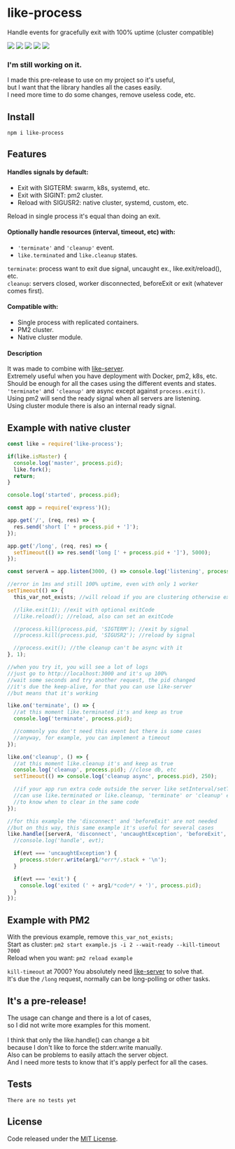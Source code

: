 # like-process

Handle events for gracefully exit with 100% uptime (cluster compatible)

![](https://img.shields.io/npm/v/like-process.svg) [![](https://img.shields.io/maintenance/yes/2019.svg?style=flat-square)](https://github.com/LuKks/like-process) ![](https://img.shields.io/github/size/lukks/like-process/index.js.svg) ![](https://img.shields.io/npm/dt/like-process.svg) ![](https://img.shields.io/github/license/LuKks/like-process.svg)

### I'm still working on it.

I made this pre-release to use on my project so it's useful,\
but I want that the library handles all the cases easily.\
I need more time to do some changes, remove useless code, etc.

## Install
```
npm i like-process
```

## Features
#### Handles signals by default:
- Exit with SIGTERM: swarm, k8s, systemd, etc.
- Exit with SIGINT: pm2 cluster.
- Reload with SIGUSR2: native cluster, systemd, custom, etc.

Reload in single process it's equal than doing an exit.

#### Optionally handle resources (interval, timeout, etc) with:
- `'terminate'` and `'cleanup'` event.
- `like.terminated` and `like.cleanup` states.

`terminate`: process want to exit due signal, uncaught ex., like.exit/reload(), etc.\
`cleanup`: servers closed, worker disconnected, beforeExit or exit (whatever comes first).

#### Compatible with:
- Single process with replicated containers.
- PM2 cluster.
- Native cluster module.

#### Description
It was made to combine with [like-server](https://www.npmjs.com/like-server).\
Extremely useful when you have deployment with Docker, pm2, k8s, etc.\
Should be enough for all the cases using the different events and states.\
`'terminate'` and `'cleanup'` are async except against `process.exit()`.\
Using pm2 will send the ready signal when all servers are listening.\
Using cluster module there is also an internal ready signal.

## Example with native cluster
```javascript
const like = require('like-process');

if(like.isMaster) {
  console.log('master', process.pid);
  like.fork();
  return;
}

console.log('started', process.pid);

const app = require('express')();

app.get('/', (req, res) => {
  res.send('short [' + process.pid + ']');
});

app.get('/long', (req, res) => {
  setTimeout(() => res.send('long [' + process.pid + ']'), 5000);
});

const serverA = app.listen(3000, () => console.log('listening', process.pid));

//error in 1ms and still 100% uptime, even with only 1 worker
setTimeout(() => {
  this_var_not_exists; //will reload if you are clustering otherwise exit

  //like.exit(1); //exit with optional exitCode
  //like.reload(); //reload, also can set an exitCode

  //process.kill(process.pid, 'SIGTERM'); //exit by signal
  //process.kill(process.pid, 'SIGUSR2'); //reload by signal

  //process.exit(); //the cleanup can't be async with it
}, 1);

//when you try it, you will see a lot of logs
//just go to http://localhost:3000 and it's up 100%
//wait some seconds and try another request, the pid changed
//it's due the keep-alive, for that you can use like-server
//but means that it's working

like.on('terminate', () => {
  //at this moment like.terminated it's and keep as true
  console.log('terminate', process.pid);

  //commonly you don't need this event but there is some cases
  //anyway, for example, you can implement a timeout
});

like.on('cleanup', () => {
  //at this moment like.cleanup it's and keep as true
  console.log('cleanup', process.pid); //close db, etc
  setTimeout(() => console.log('cleanup async', process.pid), 250);

  //if your app run extra code outside the server like setInterval/setTimeout
  //can use like.terminated or like.cleanup, 'terminate' or 'cleanup' event
  //to know when to clear in the same code
});

//for this example the 'disconnect' and 'beforeExit' are not needed
//but on this way, this same example it's useful for several cases
like.handle([serverA, 'disconnect', 'uncaughtException', 'beforeExit', 'exit'], (evt, arg1) => {
  //console.log('handle', evt);

  if(evt === 'uncaughtException') {
    process.stderr.write(arg1/*err*/.stack + '\n');
  }

  if(evt === 'exit') {
    console.log('exited (' + arg1/*code*/ + ')', process.pid);
  }
});
```

## Example with PM2
With the previous example, remove `this_var_not_exists;`\
Start as cluster: `pm2 start example.js -i 2 --wait-ready --kill-timeout 7000`\
Reload when you want: `pm2 reload example`

`kill-timeout` at 7000? You absolutely need [like-server](https://www.npmjs.com/like-server) to solve that.\
It's due the `/long` request, normally can be long-polling or other tasks.

## It's a pre-release!
The usage can change and there is a lot of cases,\
so I did not write more examples for this moment.\
\
I think that only the like.handle() can change a bit\
because I don't like to force the stderr.write manually.\
Also can be problems to easily attach the server object.\
And I need more tests to know that it's apply perfect for all the cases.

## Tests
```
There are no tests yet
```

## License
Code released under the [MIT License](https://github.com/LuKks/like-process/blob/master/LICENSE).
